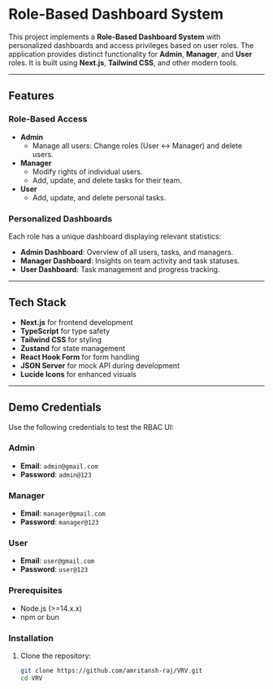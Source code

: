 # Role-Based Dashboard System

This project implements a **Role-Based Dashboard System** with personalized dashboards and access privileges based on user roles. The application provides distinct functionality for **Admin**, **Manager**, and **User** roles. It is built using **Next.js**, **Tailwind CSS**, and other modern tools.

---

## Features

### Role-Based Access

- **Admin**
  - Manage all users: Change roles (User ↔ Manager) and delete users.
- **Manager**
  - Modify rights of individual users.
  - Add, update, and delete tasks for their team.
- **User**
  - Add, update, and delete personal tasks.

### Personalized Dashboards

Each role has a unique dashboard displaying relevant statistics:

- **Admin Dashboard**: Overview of all users, tasks, and managers.
- **Manager Dashboard**: Insights on team activity and task statuses.
- **User Dashboard**: Task management and progress tracking.

---

## Tech Stack

- **Next.js** for frontend development
- **TypeScript** for type safety
- **Tailwind CSS** for styling
- **Zustand** for state management
- **React Hook Form** for form handling
- **JSON Server** for mock API during development
- **Lucide Icons** for enhanced visuals

---

## **Demo Credentials**

Use the following credentials to test the RBAC UI:

### **Admin**

- **Email**: `admin@gmail.com`
- **Password**: `admin@123`

### **Manager**

- **Email**: `manager@gmail.com`
- **Password**: `manager@123`

### **User**

- **Email**: `user@gmail.com`
- **Password**: `user@123`

### **Prerequisites**

- Node.js (>=14.x.x)
- npm or bun

### **Installation**

1. Clone the repository:
   ```bash
   git clone https://github.com/amritansh-raj/VRV.git
   cd VRV
   ```
